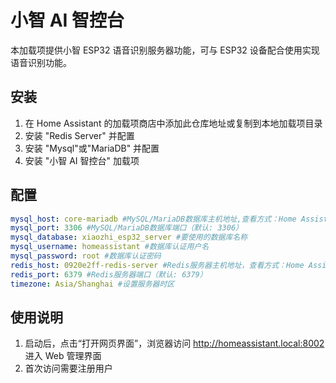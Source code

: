 # 小智 AI 智控台

本加载项提供小智 ESP32 语音识别服务器功能，可与 ESP32 设备配合使用实现语音识别功能。

## 安装
 1. 在 Home Assistant 的加载项商店中添加此仓库地址或复制到本地加载项目录
 1. 安装 "Redis Server" 并配置
 1. 安装 "Mysql"或"MariaDB" 并配置
 1. 安装 "小智 AI 智控台" 加载项
    
## 配置

```yaml
mysql_host: core-mariadb #MySQL/MariaDB数据库主机地址,查看方式：Home Assistant → 设置 → 加载项 → MySQL/MariaDB → 信息 → 宿主名
mysql_port: 3306 #MySQL/MariaDB数据库端口（默认: 3306）
mysql_database: xiaozhi_esp32_server #要使用的数据库名称
mysql_username: homeassistant #数据库认证用户名 
mysql_password: root #数据库认证密码 
redis_host: 0920e2ff-redis-server #Redis服务器主机地址，查看方式：Home Assistant → 设置 → 加载项 → Redis Server → 信息 → 宿主名
redis_port: 6379 #Redis服务器端口（默认: 6379）
timezone: Asia/Shanghai #设置服务器时区
```

## 使用说明

1. 启动后，点击“打开网页界面”，浏览器访问 http://homeassistant.local:8002 进入 Web 管理界面
2. 首次访问需要注册用户